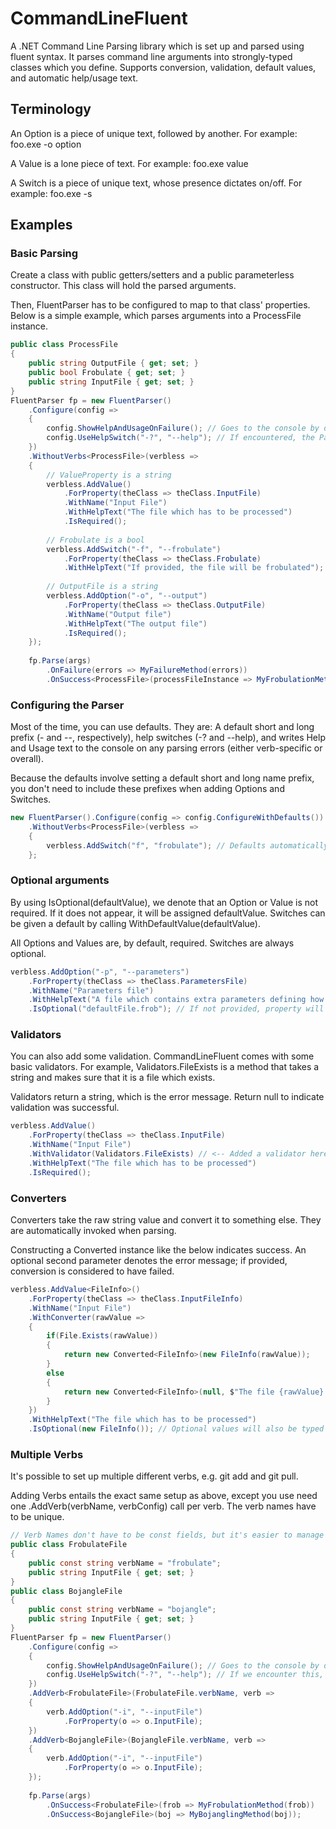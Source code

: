# CommandLineFluent
A .NET Command Line Parsing library which is set up and parsed using fluent syntax. It parses command line arguments into strongly-typed classes which you define. Supports conversion, validation, default values, and automatic help/usage text.

## Terminology

An Option is a piece of unique text, followed by another. For example: foo.exe -o option

A Value is a lone piece of text. For example: foo.exe value

A Switch is a piece of unique text, whose presence dictates on/off. For example: foo.exe -s

## Examples
### Basic Parsing

Create a class with public getters/setters and a public parameterless constructor. This class will hold the parsed arguments.

Then, FluentParser has to be configured to map to that class' properties. Below is a simple example, which parses arguments into a ProcessFile instance.

```csharp
public class ProcessFile
{
	public string OutputFile { get; set; }
	public bool Frobulate { get; set; }
	public string InputFile { get; set; }
}
FluentParser fp = new FluentParser()
	.Configure(config =>
	{
		config.ShowHelpAndUsageOnFailure(); // Goes to the console by default
		config.UseHelpSwitch("-?", "--help"); // If encountered, the Parser immediately stops and writes help/usage
	})
	.WithoutVerbs<ProcessFile>(verbless =>
	{
		// ValueProperty is a string
		verbless.AddValue()
			.ForProperty(theClass => theClass.InputFile)
			.WithName("Input File")
			.WithHelpText("The file which has to be processed")
			.IsRequired();
		
		// Frobulate is a bool
		verbless.AddSwitch("-f", "--frobulate")
			.ForProperty(theClass => theClass.Frobulate)
			.WithHelpText("If provided, the file will be frobulated");
		
		// OutputFile is a string
		verbless.AddOption("-o", "--output")
			.ForProperty(theClass => theClass.OutputFile)
			.WithName("Output file")
			.WithHelpText("The output file")
			.IsRequired();
	});
	
	fp.Parse(args)
		.OnFailure(errors => MyFailureMethod(errors))
		.OnSuccess<ProcessFile>(processFileInstance => MyFrobulationMethod(processFileInstance));
```

### Configuring the Parser

Most of the time, you can use defaults. They are: A default short and long prefix (- and --, respectively), help switches (-? and --help), and writes Help and Usage text to the console on any parsing errors (either verb-specific or overall).

Because the defaults involve setting a default short and long name prefix, you don't need to include these prefixes when adding Options and Switches.

```csharp
new FluentParser().Configure(config => config.ConfigureWithDefaults())
	.WithoutVerbs<ProcessFile>(verbless =>
	{
		verbless.AddSwitch("f", "frobulate"); // Defaults automatically prefix these, so they become -f and --frobulate
	};
```

### Optional arguments
By using IsOptional(defaultValue), we denote that an Option or Value is not required. If it does not appear, it will be assigned defaultValue. Switches can be given a default by calling WithDefaultValue(defaultValue).

All Options and Values are, by default, required. Switches are always optional.

```csharp
verbless.AddOption("-p", "--parameters")
	.ForProperty(theClass => theClass.ParametersFile)
	.WithName("Parameters file")
	.WithHelpText("A file which contains extra parameters defining how to frobulate the file")
	.IsOptional("defaultFile.frob"); // If not provided, property will be assigned this string
```

### Validators

You can also add some validation. CommandLineFluent comes with some basic validators. For example, Validators.FileExists is a method that takes a string and makes sure that it is a file which exists.

Validators return a string, which is the error message. Return null to indicate validation was successful.

```csharp
verbless.AddValue()
	.ForProperty(theClass => theClass.InputFile)
	.WithName("Input File")
	.WithValidator(Validators.FileExists) // <-- Added a validator here
	.WithHelpText("The file which has to be processed")
	.IsRequired();
```

### Converters

Converters take the raw string value and convert it to something else. They are automatically invoked when parsing.

Constructing a Converted<T> instance like the below indicates success. An optional second parameter denotes the error message; if provided, conversion is considered to have failed.

```csharp
verbless.AddValue<FileInfo>()
	.ForProperty(theClass => theClass.InputFileInfo)
	.WithName("Input File")
	.WithConverter(rawValue =>
	{
		if(File.Exists(rawValue))
		{
			return new Converted<FileInfo>(new FileInfo(rawValue));
		}
		else
		{
			return new Converted<FileInfo>(null, $"The file {rawValue} doesn't exist");
		}
	})
	.WithHelpText("The file which has to be processed")
	.IsOptional(new FileInfo()); // Optional values will also be typed as FileInfo objects
```

### Multiple Verbs

It's possible to set up multiple different verbs, e.g. git add and git pull.

Adding Verbs entails the exact same setup as above, except you use need one .AddVerb<VerbClass>(verbName, verbConfig) call per verb. The verb names have to be unique.

```csharp
// Verb Names don't have to be const fields, but it's easier to manage
public class FrobulateFile
{
	public const string verbName = "frobulate";
	public string InputFile { get; set; }
}
public class BojangleFile
{
	public const string verbName = "bojangle";
	public string InputFile { get; set; }
}
FluentParser fp = new FluentParser()
	.Configure(config =>
	{
		config.ShowHelpAndUsageOnFailure(); // Goes to the console by default
		config.UseHelpSwitch("-?", "--help"); // If we encounter this, we'll immediately stop and write out some help
	})
	.AddVerb<FrobulateFile>(FrobulateFile.verbName, verb =>
	{
		verb.AddOption("-i", "--inputFile")
			.ForProperty(o => o.InputFile);
	})
	.AddVerb<BojangleFile>(BojangleFile.verbName, verb =>
	{
		verb.AddOption("-i", "--inputFile")
			.ForProperty(o => o.InputFile);
	});
	
	fp.Parse(args)
		.OnSuccess<FrobulateFile>(frob => MyFrobulationMethod(frob))
		.OnSuccess<BojangleFile>(boj => MyBojanglingMethod(boj));
```